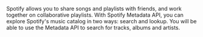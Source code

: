 Spotify allows you to share songs and playlists with friends, and work together on collaborative playlists. With Spotify Metadata API, you can explore Spotify's music catalog in two ways: search and lookup. You will be able to use the Metadata API to search for tracks, albums and artists.
